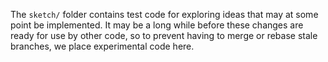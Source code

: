 The `sketch/` folder contains test code for exploring ideas that may at some point be implemented. It may be a long while before these changes are ready for use by other code, so to prevent having to merge or rebase stale branches, we place experimental code here. 